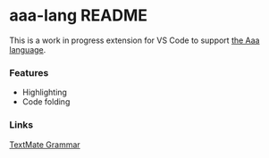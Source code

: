 # aaa-lang README

This is a work in progress extension for VS Code to support [the Aaa language](https://github.com/lk16/aaa).

### Features
- Highlighting
- Code folding

### Links
[TextMate Grammar](https://macromates.com/manual/en/language_grammars)
